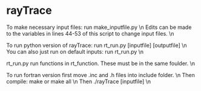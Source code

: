 # rayTrace

To make necessary input files: run make_inputfile.py \n
Edits can be made to the variables in lines 44-53 of this script to change input files. \n

To run python version of rayTrace: run rt_run.py [inputfile] [outputfile] \n
You can also just run on default inputs: run rt_run.py \n

rt_run.py run functions in rt_function.  These must be in the same foulder. \n

To run fortran version first move .inc and .h files into include folder. \n
Then compile: make or make all \n
Then ./rayTrace [inputfile] \n
